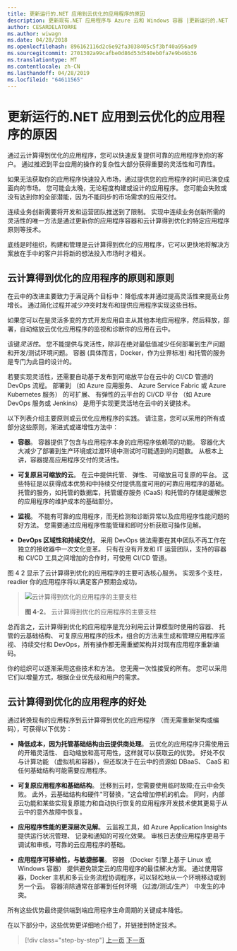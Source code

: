 ```yaml
---
title: 更新运行的.NET 应用到云优化的应用程序的原因
description: 更新现有.NET 应用程序与 Azure 云和 Windows 容器 |更新运行的.NET 应用到云优化的应用程序的原因
author: CESARDELATORRE
ms.author: wiwagn
ms.date: 04/28/2018
ms.openlocfilehash: 896162116d2c6e92fa3038405c5f3bf40a956ad9
ms.sourcegitcommit: 2701302a99cafbe0d86d53d540eb0fa7e9b46b36
ms.translationtype: MT
ms.contentlocale: zh-CN
ms.lasthandoff: 04/28/2019
ms.locfileid: "64611565"
---
```

# <a name="reasons-to-modernize-existing-net-apps-to-cloud-optimized-applications"></a>更新运行的.NET 应用到云优化的应用程序的原因

通过云计算得到优化的应用程序，您可以快速反复提供可靠的应用程序到你的客户。 通过推迟到平台应用的操作的复杂性大部分获得重要的灵活性和可靠性。

如果无法获取你的应用程序快速投入市场，通过提供您的应用程序的时间已演变成面向的市场。 您可能会太晚，无论程度构建或设计的应用程序。 您可能会失败或没有达到你的全部潜能，因为不能同步的市场需求的应用交付。

连续业务创新需要将开发和运营团队推送到了限制。 实现中连续业务创新所需的灵活性的唯一方法是通过更新你的应用程序容器和云计算得到优化的特定应用程序原则等技术。

底线是时组织，构建和管理是云计算得到优化的应用程序，它可以更快地将解决方案放在手中的客户并将新的想法投入市场时才相关。

## <a name="cloud-optimized-application-principles-and-tenets"></a>云计算得到优化的应用程序的原则和原则 

在云中的改进主要致力于满足两个目标中：降低成本并通过提高灵活性来提高业务增长。 通过简化过程并减少冲突时发布和提供应用程序实现这些目标。

如果您可以在是灵活多变的方式开发应用自主从其他本地应用程序，然后释放，部署，自动缩放云优化应用程序的监视和诊断你的应用在云中。

该键*灵活性*。 您不能提供与灵活性，除非在绝对最低值减少任何部署到生产问题和开发/测试环境问题。 容器 (具体而言，Docker，作为业界标准) 和托管的服务是专门为此目的设计的。

若要实现灵活性，还需要自动基于发布到可缩放平台在云中的 CI/CD 管道的 DevOps 流程。 部署到 （如 Azure 应用服务、 Azure Service Fabric 或 Azure Kubernetes 服务） 的可扩展、 有弹性的云平台的 CI/CD 平台 （如 Azure DevOps 服务或 Jenkins） 是用于实现更灵活地在云中的关键技术。

以下列表介绍主要原则或云优化应用程序的实践。 请注意，您可以采用的所有或部分这些原则，渐进式或递增性方法中：

- **容器**。 容器提供了包含与应用程序本身的应用程序依赖项的功能。 容器化大大减少了部署到生产环境或过渡环境中测试时可能遇到的问题数。 从根本上讲，容器提高应用程序交付的灵活性。

- **可复原且可缩放的云**。 在云中提供托管、 弹性、 可缩放且可复原的平台。 这些特征是以获得成本优势和中持续交付提供高度可用的可靠应用程序的基础。 托管的服务，如托管的数据库，托管缓存服务 (CaaS) 和托管的存储是缓解您的应用程序的维护成本的基础部分。

- **监视**。 不能有可靠的应用程序，而无检测和诊断异常以及应用程序性能问题的好方法。 您需要通过应用程序性能管理和即时分析获取可操作见解。

- **DevOps 区域性和持续交付**。 采用 DevOps 做法需要在其中团队不再工作在独立的接收器中一次文化变革。 只有在没有开发和 IT 运营团队，支持的容器和 CI/CD 工具之间增加的合作时，可使用 CI/CD 管道。

图 4 2 显示了云计算得到优化的应用程序的主要可选核心服务。 实现多个支柱，readier 你的应用程序将以满足客户预期会成功。

> ![云计算得到优化的应用程序的主要支柱](./media/image2.png)
>
> **图 4-2**。 云计算得到优化的应用程序的主要支柱

总而言之，云计算得到优化的应用程序是充分利用云计算模型时使用的容器、 托管的云基础结构、 可复原应用程序的技术，组合的方法来生成和管理应用程序监视、 持续交付和 DevOps，所有操作都无需重塑架构并对现有应用程序重新编码。

你的组织可以逐渐采用这些技术和方法。 您无需一次性接受的所有。 您可以采用它们以增量方式，根据企业优先级和用户的需求。

## <a name="benefits-of-a-cloud-optimized-application"></a>云计算得到优化的应用程序的好处

通过转换现有的应用程序到云计算得到优化的应用程序 （而无需重新架构或编码），可获得以下优势：

- **降低成本，因为托管基础结构由云提供商处理**。 云优化的应用程序只需使用云的开箱灵活性、 自动缩放和高可用性，这样就可以获取云的优势。 好处不仅与计算功能 （虚拟机和容器），但还取决于在云中的资源如 DBaaS、 CaaS 和任何基础结构可能需要应用程序。

- **可复原应用程序和基础结构**。 迁移到云时，您需要使用临时故障;在云中会失败。 此外，云基础结构和硬件"可替换，"这会增加停机的机会。 同时，内部云功能和某些实现复原能力和自动执行恢复的应用程序开发技术使其更易于从云中的意外故障中恢复。

- **应用程序性能的更深层次见解**。 云监视工具，如 Azure Application Insights 提供运行状况管理、 记录和通知的可视化效果。 审核日志使应用程序更易于调试和审核，可靠的云应用程序的基础。

- **应用程序可移植性，与敏捷部署**。 容器 （Docker 引擎上基于 Linux 或 Windows 容器） 提供避免锁定云的应用程序的最佳解决方案。 通过使用容器，Docker 主机和多云业务流程协调程序，可以轻松地从一个环境移动或到另一个云。 容器消除通常在部署到任何环境 （过渡/测试/生产） 中发生的冲突。

所有这些优势最终提供端到端应用程序生命周期的关键成本降低。

在以下部分中，这些优势更详细地介绍了，并链接到特定技术。

>[!div class="step-by-step"]
>[上一页](index.md)
>[下一页](microsoft-technologies-in-cloud-optimized-applications.md)